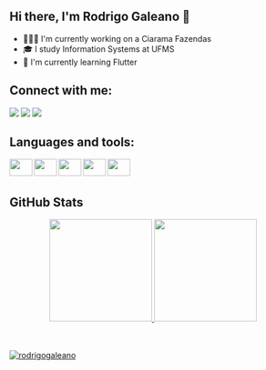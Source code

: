 ## Hi there, I'm Rodrigo Galeano 👋

<!-- ## I'm student at UFMS and mobile developer at Ciarama Fazendas -->

- 👨🏻‍💻 I'm currently working on a Ciarama Fazendas
- 🎓 I study Information Systems at UFMS
- 📝 I'm currently learning Flutter

## Connect with me:
  
<a href="https://instagram.com/rodrigo1galeano" target="_blank"><img src="https://img.shields.io/badge/Instagram-E4405F?style=for-the-badge&logo=instagram&logoColor=white" target="_blank"></a>
<a href = "mailto:rodrigo1galeano@gmail.com"><img src="https://img.shields.io/badge/Gmail-D14836?style=for-the-badge&logo=gmail&logoColor=white" target="_blank"></a>
<a href="https://www.linkedin.com/in/rodrigo-galeano-63712b197/" target="_blank"><img src="https://img.shields.io/badge/LinkedIn-0077B5?style=for-the-badge&logo=linkedin&logoColor=white" target="_blank"></a> 
 
 
## Languages and tools:

<img align="left" height="30" width="40" src="https://cdn.jsdelivr.net/gh/devicons/devicon/icons/html5/html5-original.svg">
<img align="left" height="30" width="40" src="https://cdn.jsdelivr.net/gh/devicons/devicon/icons/css3/css3-original.svg">     
<img align="left" height="30" width="40" src="https://cdn.jsdelivr.net/gh/devicons/devicon/icons/bootstrap/bootstrap-original.svg" />
<img align="left" height="30" width="40" src="https://cdn.jsdelivr.net/gh/devicons/devicon/icons/javascript/javascript-original.svg" />
<img align="left" height="30" width="40" src="https://cdn.jsdelivr.net/gh/devicons/devicon/icons/flutter/flutter-original.svg" />

<br />
<br />

## GitHub Stats

<div align="center">
  <a href="https://github.com/RodrigoGaleano">
  <img height="180em" src="https://github-readme-stats.vercel.app/api?username=RodrigoGaleano&show_icons=true&theme=material-palenight&include_all_commits=true&count_private=true"/>
 <img height="180em" src="https://github-readme-stats.vercel.app/api/top-langs/?username=RodrigoGaleano&layout=compact&langs_count=7&theme=material-palenight"/>
</div>
  
<br />
<br />
 <p align="left"> <img src="https://komarev.com/ghpvc/?username=rodrigogaleano&label=Profile%20views&color=AE82CF&style=plastic" alt="rodrigogaleano" /> </p>

